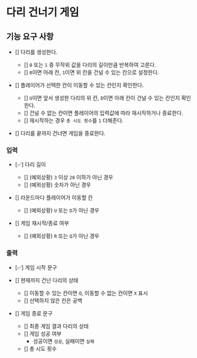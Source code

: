 # 다리 건너기 게임

## 기능 요구 사항

- [] 다리를 생성한다.

  - [] `0` 또는 `1` 중 무작위 값을 다리의 길이만큼 반복하여 고른다.
  - [] `0`이면 아래 칸, `1`이면 위 칸을 건널 수 있는 칸으로 설정한다.

- [] 플레이어가 선택한 칸이 이동할 수 있는 칸인지 확인한다.

  - [] `U`이면 앞서 생성한 다리의 위 칸, `D`이면 아래 칸이 건널 수 있는 칸인지 확인한다.
  - [] 건널 수 없는 칸이면 플레이어의 입력값에 따라 재시작하거나 종료한다.
  - [] 재시작하는 경우 `총 시도 횟수`를 `1` 더해준다.

- [] 다리를 끝까지 건너면 게임을 종료한다.

### 입력

- [✅] 다리 길이

  - [] (예외상황) `3` 이상 `20` 이하가 아닌 경우
  - [] (예외상황) 숫자가 아닌 경우

- [] 라운드마다 플레이어가 이동할 칸

  - [] (예외상황) `U` 또는 `D`가 아닌 경우

- [] 게임 재시작/종료 여부

  - [] (예외상황) `R` 또는 `Q`가 아닌 경우

### 출력

- [✅] 게임 시작 문구

- [] 현재까지 건넌 다리의 상태

  - [] 이동할 수 있는 칸이면 `O`, 이동할 수 없는 칸이면 `X` 표시
  - [] 선택하지 않은 칸은 공백

- [] 게임 종료 문구

  - [] 최종 게임 결과 다리의 상태
  - [] 게임 성공 여부
    - 성공이면 `성공`, 실패이면 `실패`
  - [] 총 시도 횟수
